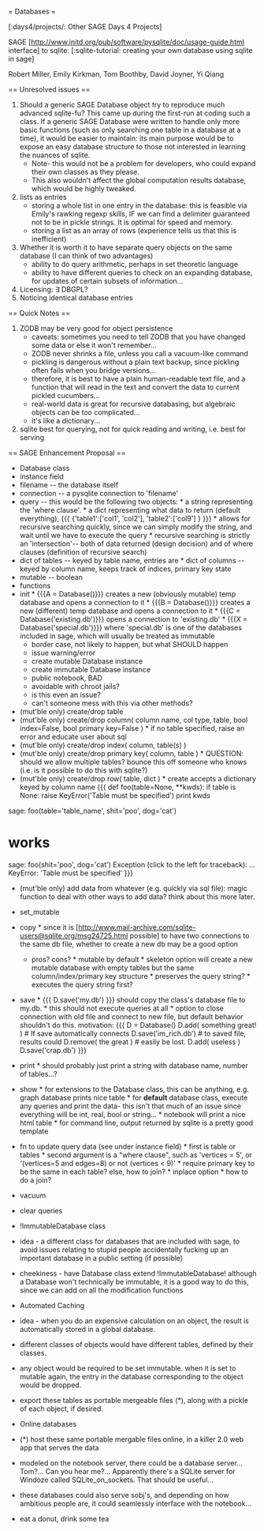 = Databases =

[:days4/projects/: Other SAGE Days 4 Projects]


SAGE [http://www.initd.org/pub/software/pysqlite/doc/usage-guide.html interface] to sqlite: [:sqlite-tutorial: creating your own database using sqlite in sage]


Robert Miller, Emily Kirkman, Tom Boothby, David Joyner, Yi Qiang

== Unresolved issues ==
  1. Should a generic SAGE Database object try to reproduce much advanced sqlite-fu? This came up during the first-run at coding such a class. If a generic SAGE Database were written to handle only more basic functions (such as only searching one table in a database at a time), it would be easier to maintain: its main purpose would be to expose an easy database structure to those not interested in learning the nuances of sqlite.
     * Note- this would not be a problem for developers, who could expand their own classes as they please.
     * This also wouldn't affect the global computation results database, which would be highly tweaked.
  1. lists as entries
     * storing a whole list in one entry in the database: this is feasible via Emily's rawking regexp skills, IF we can find a delimiter guaranteed not to be in pickle strings. It is optimal for speed and memory.
     * storing a list as an array of rows (experience tells us that this is inefficient)
  1. Whether it is worth it to have separate query objects on the same database (I can think of two advantages)
     * ability to do query arithmetic, perhaps in set theoretic language
     * ability to have different queries to check on an expanding database, for updates of certain subsets of information...
  1. Licensing: $\exists$ DBGPL?
  1. Noticing identical database entries

== Quick Notes ==

  1. ZODB may be very good for object persistence
     * caveats: sometimes you need to tell ZODB that you have changed some data or else it won't remember...
     * ZODB never shrinks a file, unless you call a vacuum-like command
     * pickling is dangerous without a plain text backup, since pickling often fails when you bridge versions...
      * therefore, it is best to have a plain human-readable text file, and a function that will read in the text and convert the data to current pickled cucumbers...
     * real-world data is great for recursive databasing, but algebraic objects can be too complicated...
     * it's like a dictionary...
  1. sqlite best for querying, not for quick reading and writing, i.e. best for serving

== SAGE Enhancement Proposal ==

 * Database class
  * instance field
   * filename -- the database itself
   * connection -- a pysqlite connection to 'filename'
   * query -- this would be the following two objects:
    * a string representing the 'where clause'.
    * a dict representing what data to return (default everything), {{{ {'table1':['col1', 'col2'], 'table2':['col9'] } }}}
    * allows for recursive searching quickly, since we can simply modify the string, and wait until we have to execute the query
    * recursive searching is strictly an 'intersection'-- both of data returned (design decision) and of where clauses (definition of recursive search)
   * dict of tables -- keyed by table name, entries are
    * dict of columns -- keyed by column name, keeps track of indices, primary key state
   * mutable -- boolean
  * functions
   * init
    * {{{A = Database()}}} creates a new (obviously mutable) temp database and opens a connection to it
    * {{{B = Database()}}} creates a new (different) temp database and opens a connection to it
    * {{{C = Database('existing.db')}}} opens a connection to 'existing.db'
    * {{{X = Database('special.db')}}} where 'special.db' is one of the databases included in sage, which will usually be treated as immutable
     * border case, not likely to happen, but what SHOULD happen
     * issue warning/error
     * create mutable Database instance
     * create immutable Database instance
      * public notebook, BAD
      * avoidable with chroot jails?
      * is this even an issue?
      * can't someone mess with this via other methods?
   * (mut'ble only) create/drop table
   * (mut'ble only) create/drop column( column name, col type, table, bool index=False, bool primary key=False )
    * if no table specified, raise an error and educate user about sql
   * (mut'ble only) create/drop index( column, table(s) )
   * (mut'ble only) create/drop primary key( column, table )
    * QUESTION: should we allow multiple tables? bounce this off someone who knows (i.e. is it possible to do this with sqlite?)
   * (mut'ble only) create/drop row( table, dict )
    * create accepts a dictionary keyed by column name
      {{{
def foo(table=None, **kwds):
    if table is None:
        raise KeyError('Table must be specified')
    print kwds

sage: foo(table='table_name', shit='poo', dog='cat')
# works
sage: foo(shit='poo', dog='cat')
Exception (click to the left for traceback):
...
KeyError: 'Table must be specified'
}}}

   * (mut'ble only) add data from whatever (e.g. quickly via sql file): magic function to deal with other ways to add data? think about this more later.
   * set_mutable
   * copy
    * since it is [http://www.mail-archive.com/sqlite-users@sqlite.org/msg24725.html possible] to have two connections to the same db file, whether to create a new db may be a good option
     * pros? cons?
    * mutable by default
    * skeleton option will create a new mutable database with empty tables but the same column/index/primary key structure
    * preserves the query string?
    * executes the query string first?
   * save
    * {{{ D.save('my.db') }}} should copy the class's database file to my.db.
    * this should not execute queries at all
    * option to close connection with old file and connect to new file, but default behavior shouldn't do this. motivation:
      {{{
D = Database()
D.add( something great! ) # If save automatically connects
D.save('im_rich.db')      # to saved file, results could
D.remove( the great )     # easily be lost.
D.add( useless )
D.save('crap.db')
}}}
   * print
    * should probably just print a string with database name, number of tables...?
   * show
    * for extensions to the Database class, this can be anything, e.g. graph database prints nice table
    * for __default__ database class, execute any queries and print the data- this isn't that much of an issue since everything will be int, real, bool or string...
    * notebook will print a nice html table
    * for command line, output returned by sqlite is a pretty good template
   * fn to update query data (see under instance field)
    * first is table or tables
    * second argument is a "where clause", such as 'vertices = 5', or '(vertices=5 and edges=8) or not (vertices < 9)'
    * require primary key to be the same in each table? else, how to join?
    * inplace option
    * how to do a join?
   * vacuum
   * clear queries
 * !ImmutableDatabase class
  * idea - a different class for databases that are included with sage, to avoid issues relating to stupid people accidentally fucking up an important database in a public setting (if possible)
  * cheekiness - have Database class extend !ImmutableDatabase! although a Database won't technically be immutable, it is a good way to do this, since we can add on all the modification functions

 * Automated Caching
  * idea - when you do an expensive calculation on an object, the result is automatically stored in a global database.
  * different classes of objects would have different tables, defined by their classes.
  * any object would be required to be set immutable. when it is set to mutable again, the entry in the database corresponding to the object would be dropped.
  * export these tables as portable mergeable files (*), along with a pickle of each object, if desired.

 * Online databases
  * (*) host these same portable mergable files online, in a killer 2.0 web app that serves the data
  * modeled on the notebook server, there could be a database server... Tom?... Can you hear me?... Apparently there's a SQLite server for Windoze called SQLite_on_sockets. That should be useful...
  * these databases could also serve sobj's, and depending on how ambitious people are, it could seamlessly interface with the notebook...

 * eat a donut, drink some tea
